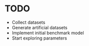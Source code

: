 TODO
=====

- Collect datasets
- Generate artificial datasets
- Implement initial benchmark model
- Start exploring parameters
